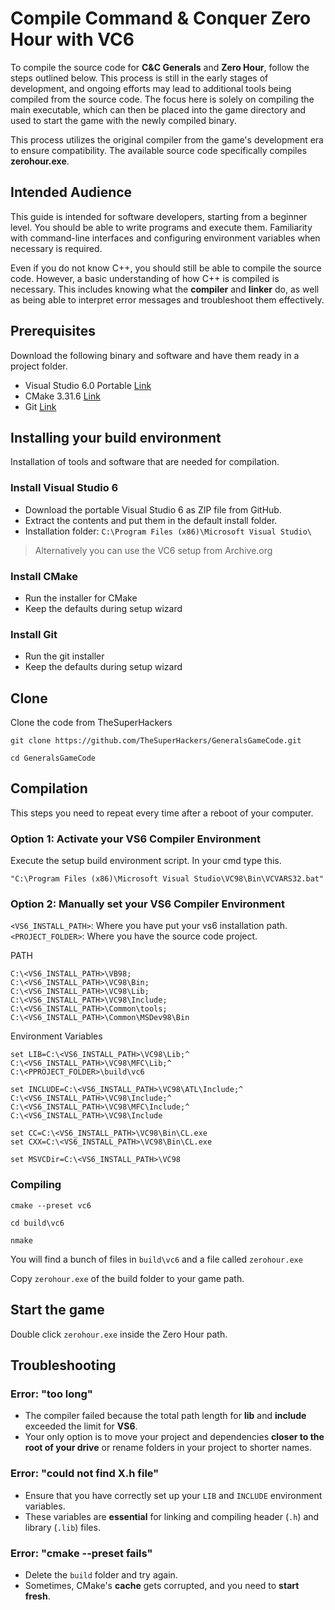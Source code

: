# Compile Command & Conquer Zero Hour with VC6

To compile the source code for **C&C Generals** and **Zero Hour**, follow the steps
outlined below. This process is still in the early stages of development, and ongoing
efforts may lead to additional tools being compiled from the source code. The focus
here is solely on compiling the main executable, which can then be placed into the
game directory and used to start the game with the newly compiled binary.

This process utilizes the original compiler from the game's development era to ensure
compatibility. The available source code specifically compiles **zerohour.exe**.

## Intended Audience

This guide is intended for software developers, starting from a beginner level. You
should be able to write programs and execute them. Familiarity with command-line
interfaces and configuring environment variables when necessary is required.

Even if you do not know C++, you should still be able to compile the source code.
However, a basic understanding of how C++ is compiled is necessary. This includes
knowing what the **compiler** and **linker** do, as well as being able to
interpret error messages and troubleshoot them effectively.

## Prerequisites

Download the following binary and software and have them ready in a project folder.

- Visual Studio 6.0 Portable [Link](https://github.com/itsmattkc/MSVC600)
- CMake 3.31.6 [Link](https://github.com/Kitware/CMake/releases/download/v3.31.6/cmake-3.31.6-windows-x86_64.msi)
- Git [Link](https://git-scm.com/downloads)

## Installing your build environment

Installation of tools and software that are needed for compilation.

### Install Visual Studio 6

- Download the portable Visual Studio 6 as ZIP file from GitHub.
- Extract the contents and put them in the default install folder.
- Installation folder: `C:\Program Files (x86)\Microsoft Visual Studio\`

> Alternatively you can use the VC6 setup from Archive.org

### Install CMake

- Run the installer for CMake
- Keep the defaults during setup wizard

### Install Git

- Run the git installer
- Keep the defaults during setup wizard

## Clone

Clone the code from TheSuperHackers

`git clone https://github.com/TheSuperHackers/GeneralsGameCode.git`

`cd GeneralsGameCode`

## Compilation

This steps you need to repeat every time after a reboot of your computer.

### Option 1: Activate your VS6 Compiler Environment

Execute the setup build environment script. In your cmd type this.

`"C:\Program Files (x86)\Microsoft Visual Studio\VC98\Bin\VCVARS32.bat"`

### Option 2: Manually set your VS6 Compiler Environment

`<VS6_INSTALL_PATH>`: Where you have put your vs6 installation path.
`<PROJECT_FOLDER>`: Where you have the source code project.

PATH

```shell
C:\<VS6_INSTALL_PATH>\VB98;
C:\<VS6_INSTALL_PATH>\VC98\Bin;
C:\<VS6_INSTALL_PATH>\VC98\Lib;
C:\<VS6_INSTALL_PATH>\VC98\Include;
C:\<VS6_INSTALL_PATH>\Common\tools;
C:\<VS6_INSTALL_PATH>\Common\MSDev98\Bin
```

Environment Variables

```shell
set LIB=C:\<VS6_INSTALL_PATH>\VC98\Lib;^
C:\<VS6_INSTALL_PATH>\VC98\MFC\Lib;^
C:\<PPROJECT_FOLDER>\build\vc6

set INCLUDE=C:\<VS6_INSTALL_PATH>\VC98\ATL\Include;^
C:\<VS6_INSTALL_PATH>\VC98\Include;^
C:\<VS6_INSTALL_PATH>\VC98\MFC\Include;^
C:\<VS6_INSTALL_PATH>\VC98\Include

set CC=C:\<VS6_INSTALL_PATH>\VC98\Bin\CL.exe
set CXX=C:\<VS6_INSTALL_PATH>\VC98\Bin\CL.exe

set MSVCDir=C:\<VS6_INSTALL_PATH>\VC98
```

### Compiling

`cmake --preset vc6`

`cd build\vc6`

`nmake`

You will find a bunch of files in `build\vc6` and a file called `zerohour.exe`

Copy `zerohour.exe` of the build folder to your game path.

## Start the game

Double click `zerohour.exe` inside the Zero Hour path.

## Troubleshooting

### Error: "too long"

- The compiler failed because the total path length for **lib** and **include** exceeded the limit for **VS6**.
- Your only option is to move your project and dependencies **closer to the root of your drive** or rename
  folders in your project to shorter names.

### Error: "could not find X.h file"

- Ensure that you have correctly set up your `LIB` and `INCLUDE` environment variables.
- These variables are **essential** for linking and compiling header (`.h`) and library (`.lib`) files.

### Error: "cmake --preset fails"

- Delete the `build` folder and try again.
- Sometimes, CMake's **cache** gets corrupted, and you need to **start fresh**.
